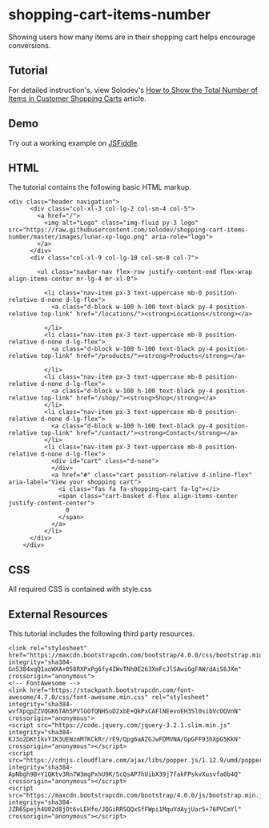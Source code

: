 # shopping-cart-items-number
Showing users how many items are in their shopping cart helps encourage conversions.

## Tutorial
For detailed instruction's, view Solodev's [How to Show the Total Number of Items in Customer Shopping Carts](https://www.solodev.com/blog/web-design/how-to-show-the-total-number-of-items-in-customer-shopping-carts.stml) article.

## Demo
Try out a working example on [JSFiddle](https://jsfiddle.net/solodev/rpuLfkg5/).

## HTML
The tutorial contains the following basic HTML markup.

```
<div class="header navigation">
      <div class="col-xl-3 col-lg-2 col-sm-4 col-5">
        <a href="/">
          <img alt="Logo" class="img-fluid py-3 logo" src="https://raw.githubusercontent.com/solodev/shopping-cart-items-number/master/images/lunar-xp-logo.png" aria-role="logo">
        </a>
      </div>
      <div class="col-xl-9 col-lg-10 col-sm-8 col-7">
      
        <ul class="navbar-nav flex-row justify-content-end flex-wrap align-items-center mr-lg-4 mr-xl-0">
         
          <li class="nav-item px-3 text-uppercase mb-0 position-relative d-none d-lg-flex">
            <a class="d-block w-100 h-100 text-black py-4 position-relative top-link" href="/locations/"><strong>Locations</strong></a>
           
          </li>          
          <li class="nav-item px-3 text-uppercase mb-0 position-relative d-none d-lg-flex">
            <a class="d-block w-100 h-100 text-black py-4 position-relative top-link" href="/products/"><strong>Products</strong></a>
          
          </li>
          <li class="nav-item px-3 text-uppercase mb-0 position-relative d-none d-lg-flex">
            <a class="d-block w-100 h-100 text-black py-4 position-relative top-link" href="/shop/"><strong>Shop</strong></a>
          </li>
          <li class="nav-item px-3 text-uppercase mb-0 position-relative d-none d-lg-flex">
            <a class="d-block w-100 h-100 text-black py-4 position-relative top-link" href="/contact/"><strong>Contact</strong></a>
          </li>
          <li class="nav-item px-3 text-uppercase mb-0 position-relative d-none d-lg-flex">
            <div id="cart" class="d-none">
            </div>
            <a href="#" class="cart position-relative d-inline-flex" aria-label="View your shopping cart">
              <i class="fas fa fa-shopping-cart fa-lg"></i>
              <span class="cart-basket d-flex align-items-center justify-content-center">
                0
              </span>
            </a>
          </li>
      </div>
    </div>
```

## CSS
All required CSS is contained with style.css

## External Resources
This tutorial includes the following third party resources.

```
<link rel="stylesheet" href="https://maxcdn.bootstrapcdn.com/bootstrap/4.0.0/css/bootstrap.min.css" integrity="sha384-Gn5384xqQ1aoWXA+058RXPxPg6fy4IWvTNh0E263XmFcJlSAwiGgFAW/dAiS6JXm" crossorigin="anonymous">
<!-- FontAwesome -->
<link href="https://stackpath.bootstrapcdn.com/font-awesome/4.7.0/css/font-awesome.min.css" rel="stylesheet" integrity="sha384-wvfXpqpZZVQGK6TAh5PVlGOfQNHSoD2xbE+QkPxCAFlNEevoEH3Sl0sibVcOQVnN" crossorigin="anonymous">
<script src="https://code.jquery.com/jquery-3.2.1.slim.min.js" integrity="sha384-KJ3o2DKtIkvYIK3UENzmM7KCkRr/rE9/Qpg6aAZGJwFDMVNA/GpGFF93hXpG5KkN" crossorigin="anonymous"></script>
<script src="https://cdnjs.cloudflare.com/ajax/libs/popper.js/1.12.9/umd/popper.min.js" integrity="sha384-ApNbgh9B+Y1QKtv3Rn7W3mgPxhU9K/ScQsAP7hUibX39j7fakFPskvXusvfa0b4Q" crossorigin="anonymous"></script>
<script src="https://maxcdn.bootstrapcdn.com/bootstrap/4.0.0/js/bootstrap.min.js" integrity="sha384-JZR6Spejh4U02d8jOt6vLEHfe/JQGiRRSQQxSfFWpi1MquVdAyjUar5+76PVCmYl" crossorigin="anonymous"></script>
```
